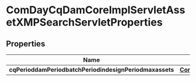 
# ComDayCqDamCoreImplServletAssetXMPSearchServletProperties

## Properties
Name | Type | Description | Notes
------------ | ------------- | ------------- | -------------
**cqPerioddamPeriodbatchPeriodindesignPeriodmaxassets** | [**ConfigNodePropertyInteger**](ConfigNodePropertyInteger.md) |  |  [optional]



